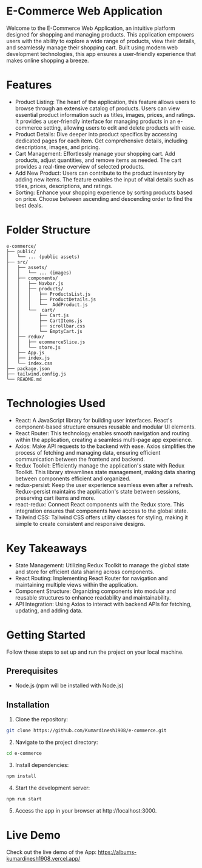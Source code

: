 # E-Commerce Web Application
Welcome to the E-Commerce Web Application, an intuitive platform designed for shopping and managing products. This application empowers users with the ability to explore a wide range of products, view their details, and seamlessly manage their shopping cart. Built using modern web development technologies, this app ensures a user-friendly experience that makes online shopping a breeze.

# Features
- Product Listing: The heart of the application, this feature allows users to browse through an extensive catalog of products. Users can view essential product information such as titles, images, prices, and ratings. It provides a user-friendly interface for managing products in an e-commerce setting, allowing users to edit and delete products with ease.
- Product Details: Dive deeper into product specifics by accessing dedicated pages for each item. Get comprehensive details, including descriptions, images, and pricing.
- Cart Management: Effortlessly manage your shopping cart. Add products, adjust quantities, and remove items as needed. The cart provides a real-time overview of selected products.
- Add New Product: Users can contribute to the product inventory by adding new items. The feature enables the input of vital details such as titles, prices, descriptions, and ratings.
- Sorting: Enhance your shopping experience by sorting products based on price. Choose between ascending and descending order to find the best deals.

# Folder Structure
```
e-commerce/
├── public/
│   └── ... (public assets)
├── src/
│   ├── assets/
│   │   └── ... (images)
│   ├── components/
│   │   ├── Navbar.js
│   │   ├── products/
│   │   │   ├── ProductsList.js
│   │   │   ├── ProductDetails.js
│   │   │   └──  AddProduct.js
│   │   └──  cart/
│   │       ├── Cart.js
│   │       ├── CartItems.js
│   │       ├── scrollbar.css
│   │       └── EmptyCart.js
│   ├── redux/
│   │   ├── ecommerceSlice.js
│   │   └── store.js
│   ├── App.js
│   ├── index.js
│   └── index.css
├── package.json
├── tailwind.config.js
└── README.md
```

# Technologies Used
- React: A JavaScript library for building user interfaces. React's component-based structure ensures reusable and modular UI elements.
- React Router: This technology enables smooth navigation and routing within the application, creating a seamless multi-page app experience.
- Axios: Make API requests to the backend with ease. Axios simplifies the process of fetching and managing data, ensuring efficient communication between the frontend and backend.
- Redux Toolkit: Efficiently manage the application's state with Redux Toolkit. This library streamlines state management, making data sharing between components efficient and organized.
- redux-persist: Keep the user experience seamless even after a refresh. Redux-persist maintains the application's state between sessions, preserving cart items and more.
- react-redux: Connect React components with the Redux store. This integration ensures that components have access to the global state.
- Tailwind CSS: Tailwind CSS offers utility classes for styling, making it simple to create consistent and responsive designs.

# Key Takeaways
- State Management: Utilizing Redux Toolkit to manage the global state and store for efficient data sharing across components.
- React Routing: Implementing React Router for navigation and maintaining multiple views within the application.
- Component Structure: Organizing components into modular and reusable structures to enhance readability and maintainability.
- API Integration: Using Axios to interact with backend APIs for fetching, updating, and adding data.

# Getting Started
Follow these steps to set up and run the project on your local machine.

## Prerequisites
- Node.js (npm will be installed with Node.js)
  
## Installation
1. Clone the repository:
```bash
git clone https://github.com/Kumardinesh1908/e-commerce.git
```

2. Navigate to the project directory:
```bash
cd e-commerce
```

3. Install dependencies:
```bash
npm install
```

4. Start the development server:
```bash
npm run start
```

5. Access the app in your browser at http://localhost:3000.
   

# Live Demo
Check out the live demo of the App: https://albums-kumardinesh1908.vercel.app/
